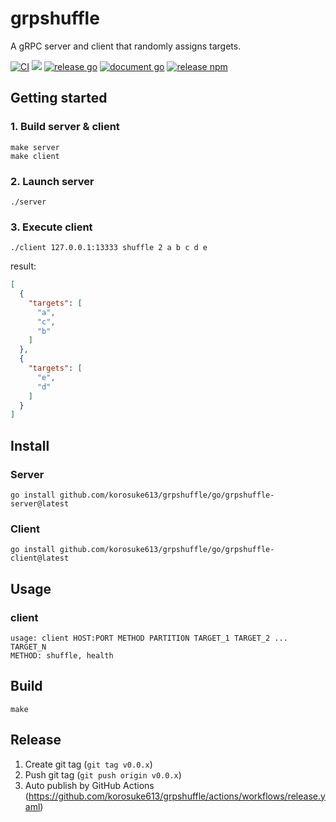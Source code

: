 # grpshuffle
A gRPC server and client that randomly assigns targets.

[![CI](https://github.com/korosuke613/grpshuffle/actions/workflows/ci.yaml/badge.svg)](https://github.com/korosuke613/grpshuffle/actions/workflows/ci.yaml)
[![](https://img.shields.io/badge/protocol-doc-blue)](./doc/grpshuffle.md)
[![release go](https://img.shields.io/github/v/release/korosuke613/grpshuffle?color=007d9c&logo=go)](https://github.com/korosuke613/grpshuffle/releases)
[![document go](https://pkg.go.dev/badge/github.com/korosuke613/grpshuffle/go/grpshuffle)](https://pkg.go.dev/github.com/korosuke613/grpshuffle/go/grpshuffle)
[![release npm](https://img.shields.io/npm/v/grpshuffle-js?color=EA2039&logo=npm&label=release)](https://www.npmjs.com/package/grpshuffle-js)

## Getting started
### 1. Build server & client
```
make server
make client
```

### 2. Launch server
```
./server
```

### 3. Execute client
```
./client 127.0.0.1:13333 shuffle 2 a b c d e
```

result: 
```json
[
  {
    "targets": [
      "a",
      "c",
      "b"
    ]
  },
  {
    "targets": [
      "e",
      "d"
    ]
  }
]
```

## Install

### Server
```
go install github.com/korosuke613/grpshuffle/go/grpshuffle-server@latest
```

### Client
```
go install github.com/korosuke613/grpshuffle/go/grpshuffle-client@latest
```

## Usage

### client
```
usage: client HOST:PORT METHOD PARTITION TARGET_1 TARGET_2 ... TARGET_N
METHOD: shuffle, health
```

## Build
```
make
```

## Release

1. Create git tag (`git tag v0.0.x`)
2. Push git tag (`git push origin v0.0.x`)
3. Auto publish by GitHub Actions (https://github.com/korosuke613/grpshuffle/actions/workflows/release.yaml)
